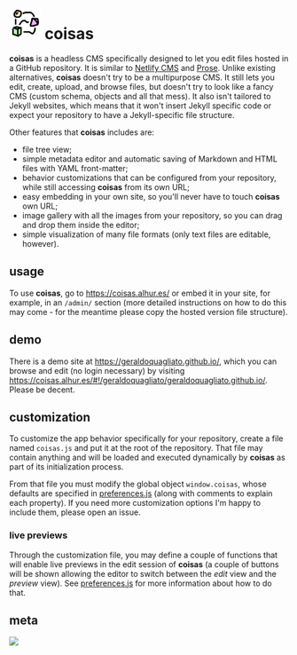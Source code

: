 ![](icon-s.png) coisas
====================

**coisas** is a headless CMS specifically designed to let you edit files hosted in a GitHub repository. It is similar to [Netlify CMS](https://github.com/netlify/netlify-cms) and [Prose](http://prose.io/). Unlike existing alternatives, **coisas** doesn't try to be a multipurpose CMS. It still lets you edit, create, upload, and browse files, but doesn't try to look like a fancy CMS (custom schema, objects and all that mess). It also isn't tailored to Jekyll websites, which means that it won't insert Jekyll specific code or expect your repository to have a Jekyll-specific file structure.

Other features that **coisas** includes are:

  * file tree view;
  * simple metadata editor and automatic saving of Markdown and HTML files with YAML front-matter;
  * behavior customizations that can be configured from your repository, while still accessing **coisas** from its own URL;
  * easy embedding in your own site, so you'll never have to touch **coisas** own URL;
  * image gallery with all the images from your repository, so you can drag and drop them inside the editor;
  * simple visualization of many file formats (only text files are editable, however).

## usage

To use **coisas**, go to https://coisas.alhur.es/ or embed it in your site, for example, in an `/admin/` section (more detailed instructions on how to do this may come - for the meantime please copy the hosted version file structure).

## demo

There is a demo site at https://geraldoquagliato.github.io/, which you can browse and edit (no login necessary) by visiting https://coisas.alhur.es/#!/geraldoquagliato/geraldoquagliato.github.io/. Please be decent.

## customization

To customize the app behavior specifically for your repository, create a file named `coisas.js` and put it at the root of the repository. That file may contain anything and will be loaded and executed dynamically by **coisas** as part of its initialization process.

From that file you must modify the global object `window.coisas`, whose defaults are specified in [preferences.js](preferences.js) (along with comments to explain each property). If you need more customization options I'm happy to include them, please open an issue.

### live previews

Through the customization file, you may define a couple of functions that will enable live previews in the edit session of **coisas** (a couple of buttons will be shown allowing the editor to switch between the _edit_ view and the _preview_ view). See [preferences.js](preferences.js) for more information about how to do that.

## meta

[![](https://ght.trackingco.de/fiatjaf/coisas)](https://ght.trackingco.de/)
